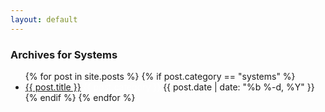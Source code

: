 ```yaml
---
layout: default
---
```


<h3>Archives for Systems</h3>
<ul class="recent-posts">
  {% for post in site.posts %}
  {% if post.category == "systems" %}
    <li>
      <div>
        <span class="title"><a href="{{ post.url | prepend: site.baseurl }}">{{ post.title }}</a> <span class="label label-{{ post.highlight }}"><a href="/{{ post.category }}" style="color: #fff; text-decoration: none;">{{ post.category }}</a></span></span>
        <span class="date">{{ post.date | date: "%b %-d, %Y" }}</span>
      </div>
    </li>
  {% endif %}
  {% endfor %}
</ul>

